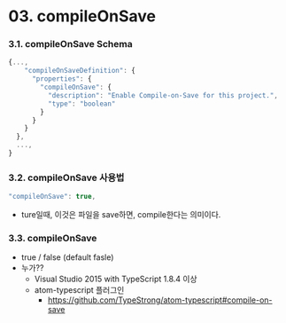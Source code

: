 # 03. compileOnSave

### 3.1. compileOnSave Schema

```ts
{...,
    "compileOnSaveDefinition": {
      "properties": {
        "compileOnSave": {
          "description": "Enable Compile-on-Save for this project.",
          "type": "boolean"
        }
      }
    }
  },
  ...,
}
```

### 3.2. compileOnSave 사용법

```ts
"compileOnSave": true,
```

- ture일때, 이것은 파일을 save하면, compile한다는 의미이다. 


### 3.3. compileOnSave 

- true / false (default fasle)
- 누가??
    - Visual Studio 2015 with TypeScript 1.8.4 이상
    - atom-typescript 플러그인
        - https://github.com/TypeStrong/atom-typescript#compile-on-save